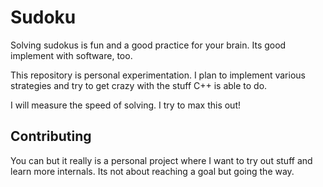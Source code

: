# Sudoku

Solving sudokus is fun and a good practice for your brain. Its good implement
with software, too.

This repository is personal experimentation. I plan to implement various
strategies and try to get crazy with the stuff C++ is able to do.

I will measure the speed of solving. I try to max this out!

## Contributing

You can but it really is a personal project where I want to try out stuff and
learn more internals. Its not about reaching a goal but going the way.
